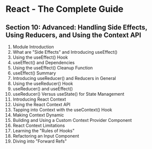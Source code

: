# React - The Complete Guide

## Section 10: Advanced: Handling Side Effects, Using Reducers, and Using the Context API

1. Module Introduction
2. What are "Side Effects" and Introducing useEffect()
3. Using the useEffect() Hook
4. useEffect() and Dependencies
5. Using the useEffect() Cleanup Function
6. useEffect() Summary
7. Introducing useReducer() and Reducers in General
8. Using the useReducer() Hook
9. useReducer() and useEffect()
10. useReducer() Versus useState() for State Management
11. Introducing React Context
12. Using the React Context API
13. Tapping into Context with the useContext() Hook
14. Making Context Dynamic
15. Building and Using a Custom Context Provider Component
16. React Context Limitations
17. Learning the "Rules of Hooks"
18. Refactoring an Input Component
19. Diving into "Forward Refs"
